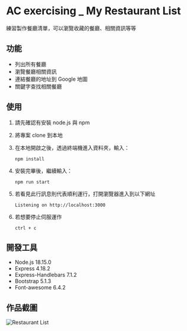 # AC exercising _ My Restaurant List

練習製作餐廳清單，可以瀏覽收藏的餐廳、相關資訊等等

## 功能

- 列出所有餐廳
- 瀏覽餐廳相關資訊
- 連結餐廳的地址到 Google 地圖
- 關鍵字查找相關餐廳

## 使用

1. 請先確認有安裝 node.js 與 npm
2. 將專案 clone 到本地
3. 在本地開啟之後，透過終端機進入資料夾，輸入：

   ```
   npm install
   ```

4. 安裝完畢後，繼續輸入：

   ```
   npm run start
   ```

5. 若看見此行訊息則代表順利運行，打開瀏覽器進入到以下網址

   ```
   Listening on http://localhost:3000
   ```

6. 若想要停止伺服運作

   ```
   ctrl + c
   ```

## 開發工具

- Node.js 18.15.0
- Express 4.18.2
- Express-Handlebars 7.1.2
- Bootstrap 5.1.3
- Font-awesome 6.4.2

## 作品截圖

![Restaurant List](https://github.com/Wei-Hsiang86/restaurant-list/tree/main/public/image/restaurants-list.jpg)
